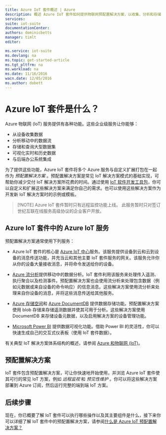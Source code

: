 ```yaml
---
title: Azure IoT 套件概述 | Azure
description: 概述 Azure IoT 套件如何提供物联网预配置解决方案，以收集、分析和存储数据，提供可视化效果，以及与其他系统集成。
services: 
suite: iot-suite
documentationCenter: 
authors: dominicbetts
manager: timlt
editor: 

ms.service: iot-suite
ms.devlang: na
ms.topic: get-started-article
ms.tgt_pltfrm: na
ms.workload: na
ms.date: 11/16/2016
wacn.date: 12/05/2016
ms.author: dobett
---
```


# Azure IoT 套件是什么？

Azure 物联网 (IoT) 服务提供有各种功能。这些企业级服务让你能够：

- 从设备收集数据
- 分析移动中的数据流
- 存储和查询大型数据集
- 可视化实时和历史数据
- 与后端办公系统集成

为了提供这些功能，Azure IoT 套件将多个 Azure 服务与自定义扩展打包在一起作为 *预配置解决方案* 。预配置解决方案是常见 IoT 解决方案模式的基础实现，可帮助你减少交付 IoT 解决方案所花费的时间。通过使用 [IoT 软件开发工具包][lnk-sdks]，你可以自定义和扩展这些解决方案来满足你自己的需求。也可以使用这些解决方案作为开发新 IoT 解决方案时的示例或模板。

> [!NOTE] Azure IoT 套件暂时只有远程监控功能上线。
此服务暂时只对签订世纪互联在线服务高级协议的企业客户开放。

## Azure IoT 套件中的 Azure IoT 服务

预配置解决方案通常使用下列服务：

- Azure IoT 套件的核心是 [Azure IoT 中心][lnk-iot-hub]服务。该服务提供设备到云和云到设备的消息传送功能，并充当云和其他主要 IoT 套件服务的网关。该服务允许你从你的设备大量接收消息，并将命令发送给你的设备。

- [Azure 流分析][lnk-asa]提供移动中的数据分析。IoT 套件利用该服务来处理传入遥测、执行聚合以及检测事件。预配置解决方案也会使用流分析来处理包含数据（例如元数据或来自设备的命令响应）的信息消息。这些解决方案使用流分析来处理来自你设备的消息，并将这些消息传送给其他服务。

- [Azure 存储空间][lnk-azure-storage]和 [Azure DocumentDB][lnk-document-db] 提供数据存储功能。预配置解决方案使用 blob 存储来存储遥测数据并使其可用于分析。这些解决方案使用 DocumentDB 来存储设备元数据，以及启用解决方案的设备管理功能。

- [Microsoft Power BI][lnk-power-bi] 提供数据可视化功能。借助 Power BI 的灵活性，你可以快速生成自己的交互式仪表板（使用 IoT 套件数据）。

有关典型 IoT 解决方案体系结构的概述，请参阅 [Azure 和物联网 (IoT)][iot-suite-what-is-azure-iot]。

## 预配置解决方案

IoT 套件包含预配置解决方案，可让你快速地开始使用，并浏览 Azure IoT 套件使其可行的常见 IoT 方案，例如 *远程监视* 和 *预见性维护* 。你可以将这些解决方案部署到 Azure 订阅，然后运行完整的端到端 IoT 方案。

## 后续步骤

现在，你已概要了解 IoT 套件可以执行哪些操作以及其主要组件是什么，接下来你可以详细了解 IoT 套件中的预配置解决方案，请参阅[什么是 Azure IoT 预配置解决方案？][lnk-what-are-preconfig]

[lnk-sdks]: ../iot-hub/iot-hub-sdks-summary.md
[lnk-iot-hub]: ../iot-hub/index.md/
[lnk-asa]: ../stream-analytics/index.md/
[lnk-azure-storage]: ../storage/index.md/
[lnk-document-db]: ../documentdb/index.md/
[lnk-power-bi]: https://powerbi.microsoft.com/
[iot-suite-what-is-azure-iot]: ./iot-suite-what-is-azure-iot.md
[lnk-what-are-preconfig]: ./iot-suite-what-are-preconfigured-solutions.md

<!---HONumber=Mooncake_0815_2016-->